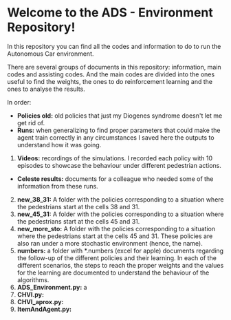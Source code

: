 # Welcome to the ADS - Environment Repository!

In this repository you can find all the codes and information to do to run the Autonomous Car environment.

There are several groups of documents in this repository: information, main codes and assisting codes. And the main codes are divided into the ones useful to find the weights, the ones to do reinforcement learning and the ones to analyse the results.

In order:
- **Policies old:** old policies that just my Diogenes syndrome doesn't let me get rid of.
- **Runs:** when generalizing to find proper parameters that could make the agent train correctly in any circumstances I saved here the outputs to understand how it was going.
1. **Videos:** recordings of the simulations. I recorded each policy with 10 episodes to showcase the behaviour under different pedestrian actions.
- **Celeste results:** documents for a colleague who needed some of the information from these runs.
2. **new_38_31:** A folder with the policies corresponding to a situation where the pedestrians start at the cells 38 and 31.
3. **new_45_31:** A folder with the policies corresponding to a situation where the pedestrians start at the cells 45 and 31.
4. **new_more_sto:** A folder with the policies corresponding to a situation where the pedestrians start at the cells 45 and 31. These policies are also ran under a more stochastic environment (hence, the name).
5. **numbers:** a folder with *.numbers (excel for apple) documents regarding the follow-up of the different policies and their learning. In each of the different scenarios, the steps to reach the proper weights and the values for the learning are documented to understand the behaviour of the algorithms.
6. **ADS_Environment.py:** a 
7. **CHVI.py:** 
8. **CHVI_aprox.py:** 
9. **ItemAndAgent.py:**
